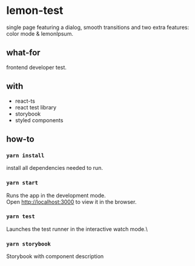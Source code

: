 # lemon-test

single page featuring a dialog, smooth transitions and two extra features: color mode & lemonIpsum.

## what-for

frontend developer test.

## with

* react-ts
* react test library
* storybook
* styled components

## how-to

### `yarn install`

install all dependencies needed to run.

### `yarn start`

Runs the app in the development mode.\
Open [http://localhost:3000](http://localhost:3000) to view it in the browser.

### `yarn test`

Launches the test runner in the interactive watch mode.\

### `yarn storybook`

Storybook with component description
